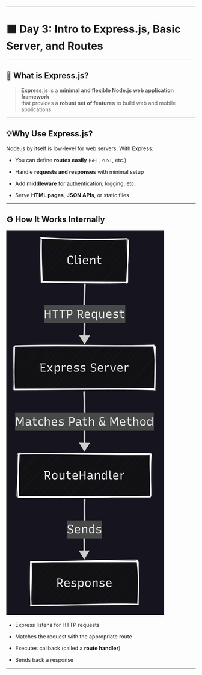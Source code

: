 
---
# 🟧 **Day 3: Intro to Express.js, Basic Server, and Routes**
---
## 📘 What is Express.js?

> **Express.js** is a **minimal and flexible Node.js web application framework**  
> that provides a **robust set of features** to build web and mobile applications.

---
## 💡Why Use Express.js?

Node.js by itself is low-level for web servers. With Express:

- You can define **routes easily** (`GET`, `POST`, etc.)
    
- Handle **requests and responses** with minimal setup
    
- Add **middleware** for authentication, logging, etc.
    
- Serve **HTML pages**, **JSON APIs**, or static files

---
## ⚙️ How It Works Internally

![alt text](<Express JS Working.png>)

- Express listens for HTTP requests
    
- Matches the request with the appropriate route
    
- Executes callback (called a **route handler**)
    
- Sends back a response
---


